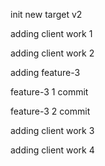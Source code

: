 init new target v2

adding client work 1

adding client work 2

adding feature-3 

feature-3 1 commit

feature-3 2 commit

adding client work 3

adding client work 4
